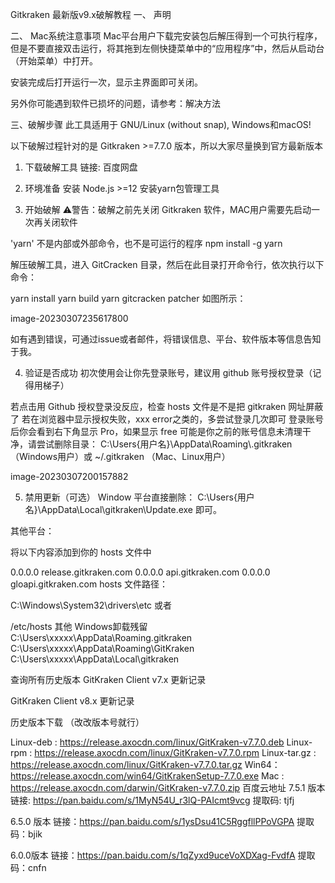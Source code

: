 Gitkraken 最新版v9.x破解教程
一、 声明

二、 Mac系统注意事项
Mac平台用户下载完安装包后解压得到一个可执行程序，但是不要直接双击运行，将其拖到左侧快捷菜单中的“应用程序”中，然后从启动台（开始菜单）中打开。

安装完成后打开运行一次，显示主界面即可关闭。

另外你可能遇到软件已损坏的问题，请参考：解决方法

三、破解步骤
此工具适用于 GNU/Linux (without snap), Windows和macOS!

以下破解过程针对的是 Gitkraken >=7.7.0 版本，所以大家尽量换到官方最新版本

1. 下载破解工具
链接: 百度网盘

2. 环境准备
安装 Node.js >=12
安装yarn包管理工具
3. 开始破解
⚠️警告：破解之前先关闭 Gitkraken 软件，MAC用户需要先启动一次再关闭软件

'yarn' 不是内部或外部命令，也不是可运行的程序
npm install -g yarn

解压破解工具，进入 GitCracken 目录，然后在此目录打开命令行，依次执行以下命令：

yarn install
yarn build
yarn gitcracken patcher
如图所示：

image-20230307235617800

如有遇到错误，可通过issue或者邮件，将错误信息、平台、软件版本等信息告知于我。

4. 验证是否成功
初次使用会让你先登录账号，建议用 github 账号授权登录（记得用梯子）

若点击用 Github 授权登录没反应，检查 hosts 文件是不是把 gitkraken 网址屏蔽了
若在浏览器中显示授权失败，xxx error之类的，多尝试登录几次即可
登录账号后你会看到右下角显示 Pro，如果显示 free 可能是你之前的账号信息未清理干净，请尝试删除目录： C:\Users\{用户名}\AppData\Roaming\\.gitkraken （Windows用户）或 ~/.gitkraken （Mac、Linux用户）

image-20230307200157882

5. 禁用更新（可选）
Window 平台直接删除： C:\Users\{用户名}\AppData\Local\gitkraken\Update.exe 即可。

其他平台：

将以下内容添加到你的 hosts 文件中

0.0.0.0 release.gitkraken.com
0.0.0.0 api.gitkraken.com
0.0.0.0 gloapi.gitkraken.com
hosts 文件路径：

C:\Windows\System32\drivers\etc
或者

/etc/hosts
其他
Windows卸载残留
C:\Users\xxxxx\AppData\Roaming\.gitkraken C:\Users\xxxxx\AppData\Roaming\GitKraken C:\Users\xxxxx\AppData\Local\gitkraken

查询所有历史版本
GitKraken Client v7.x 更新记录

GitKraken Client v8.x 更新记录

历史版本下载
（改改版本号就行）

Linux-deb : https://release.axocdn.com/linux/GitKraken-v7.7.0.deb
Linux-rpm : https://release.axocdn.com/linux/GitKraken-v7.7.0.rpm
Linux-tar.gz : https://release.axocdn.com/linux/GitKraken-v7.7.0.tar.gz
Win64： https://release.axocdn.com/win64/GitKrakenSetup-7.7.0.exe
Mac : https://release.axocdn.com/darwin/GitKraken-v7.7.0.zip
百度云地址
7.5.1 版本 链接: https://pan.baidu.com/s/1MyN54U_r3lQ-PAIcmt9vcg 提取码: tjfj

6.5.0 版本 链接：https://pan.baidu.com/s/1ysDsu41C5RggfllPPoVGPA 提取码：bjik

6.0.0版本 链接：https://pan.baidu.com/s/1qZyxd9uceVoXDXag-FvdfA 提取码：cnfn

